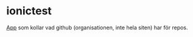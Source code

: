 # ionictest
[App](https://github.com/HelmerNylen/ionictest/blob/master/Ionictest.apk?raw=true) som kollar vad github (organisationen, inte hela siten) har för repos.
